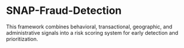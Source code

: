 # SNAP-Fraud-Detection
This framework combines behavioral, transactional, geographic, and administrative signals into a risk scoring system for early detection and prioritization.
